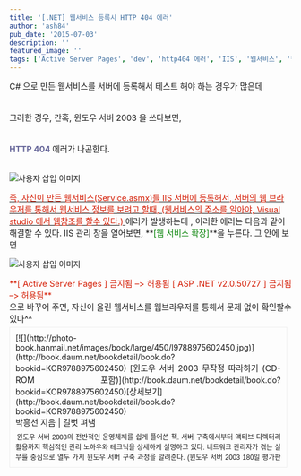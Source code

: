 ```yaml
---
title: '[.NET] 웹서비스 등록시 HTTP 404 에러'
author: 'ash84'
pub_date: '2015-07-03'
description: ''
featured_image: ''
tags: ['Active Server Pages', 'dev', 'http404 에러', 'IIS', '웹서비스', '웹서비스 등록', '윈도우 서버 2003']
---
```



<span style="font-size: 11pt;">C# 으로 만든 웹서비스를 서버에 등록해서 테스트 해야 하는 경우가 많은데</span>  
<span style="font-size: 11pt;">  
</span>  
<span style="font-size: 11pt;">그러한 경우, 간혹, 윈도우 서버 2003 을 쓰다보면, </span>  
<span style="font-size: 11pt;">  
</span>  
**<font color="#666699"><span style="font-size: 11pt;">HTTP 404 </span></font>**<span style="font-size: 11pt;">에러가 나곤한다. </span>  
<span style="font-size: 11pt;">  
</span>

![사용자 삽입 이미지](http://ash84.net/wp-content/uploads/1/47d4e8bd957ec36.jpg)

<span style="font-size: 11pt;">  
</span>  
<u><font color="#d41a01"><span style="font-size: 11pt;">즉, 자신이 만든 웹서비스(Service.asmx)를 IIS 서버에 등록해서, </span>  
<span style="font-size: 11pt;">  
</span>  
<span style="font-size: 11pt;">서버의 웹 브라우저를 통해서 웹서비스 정보를 보려고 할때, </span>  
<span style="font-size: 11pt;">  
 (웹서비스의 주소를 알아야, Visual studio 에서 웹참조를 할수 있다.)</span>  
<span style="font-size: 11pt;">  
</span></font></u>  
<span style="font-size: 11pt;">  
 에러가 발생하는데 , 이러한 에러는 다음과 같이 해결할 수 있다.</span>  
<span style="font-size: 11pt;">  
</span>

<span style="font-size: 11pt;">  
</span>  
<span style="font-size: 11pt;">IIS 관리 창을 열어보면, </span>  
<span style="font-size: 11pt;">  
</span>  
**<font color="#008000"><span style="font-size: 11pt;">[웹 서비스 확장]</span></font>**<span style="font-size: 11pt;">을 누른다. </span>  
<span style="font-size: 11pt;">  
</span>  
<span style="font-size: 11pt;">그 안에 보면 </span>

![사용자 삽입 이미지](http://ash84.net/wp-content/uploads/1/47d4e8be9b6e83C.jpg)

<span style="font-size: 11pt;">  
</span>  
<span style="font-size: 11pt;">  
</span>

<div style="text-align: justify;"><font color="#d41a01">**<span style="font-size: 11pt;">[ Active Server Pages ] 금지됨 –> 허용됨</span>  
<span style="font-size: 11pt;">  
 [ ASP .NET v2.0.50727 ] 금지됨 –> 허용됨</span>**</font><span style="font-size: 11pt;"></span></div><span style="font-size: 11pt;">  
</span>  
<span style="font-size: 11pt;">으로 바꾸어 주면, 자신이 올린 웹서비스를 웹브라우저를 통해서 문제 없이 확인할수 있다^^</span>  
<span style="font-size: 11pt;">  
</span>  
<span style="font-size: 11pt;">  
</span>

<div id="daum_book" style="clear: both; border: 1px solid rgb(238, 238, 238); padding: 10px; margin: 5px 0px 0px; width: 94%; text-align: justify;">[![](http://photo-book.hanmail.net/images/book/large/450/l9788975602450.jpg)<span style="font-size: 11pt;"></span>](http://book.daum.net/bookdetail/book.do?bookid=KOR9788975602450) [<span style="font-size: 11pt;">윈도우 서버 2003 무작정 따라하기 (CD-ROM 포함)</span>](http://book.daum.net/bookdetail/book.do?bookid=KOR9788975602450)<span style="font-size: 11pt;"></span>[<span style="font-size: 11pt;">상세보기</span>](http://book.daum.net/bookdetail/book.do?bookid=KOR9788975602450)<span style="font-size: 11pt;">  
</span><div id="p_author_area" style="MARGIN-BOTTOM: 8px"><span id="p_author" style="font-size: 11pt;">박흥선</span><span style="font-size: 11pt;"> 지음 | </span><span id="p_publish" style="font-size: 11pt;">길벗</span><span style="font-size: 11pt;"> 펴냄 </span></div><span style="font-size: 11pt;">  
</span>

<div style="OVERFLOW: hidden; HEIGHT: 52px"><span id="p_description" style="margin: 2px; font-style: normal; font-variant: normal; font-weight: normal; font-size: 9pt; line-height: 1.5; font-family: Dotum, sans-serif;">윈도우 서버 2003의 전반적인 운영체제를 쉽게 풀어쓴 책. 서버 구축에서부터 액티브 디렉터리 활용까지 핵심적인 관리 노하우와 테크닉을 상세하게 설명하고 있다. 네트워크 관리자가 겪는 실무를 중심으로 열두 가지 윈도우 서버 구축 과정을 알려준다. (윈도우 서버 2003 180일 평가판 설치 CD와 유틸리티 CD 제공)</span><span style="font-size: 9pt;"></span></div></div><span style="font-size: 9pt;"></span>



